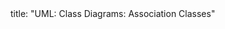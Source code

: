 <frontmatter>
title: "UML: Class Diagrams: Association Classes"
</frontmatter>

<include src="navbar.md" boilerplate />

<include src="container-inPage-asFlat.md" boilerplate />